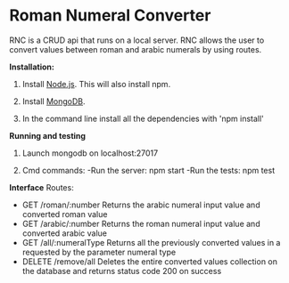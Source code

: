 <h1>Roman Numeral Converter </h1>

RNC is a CRUD api that runs on a local server. RNC allows the user to convert values between roman and arabic numerals by using routes.


**Installation:**

1. Install <a href="https://www.nodejs.org">Node.js</a>. This will also install npm.

2. Install <a href="https://www.mongodb.com">MongoDB</a>.

3. In the command line install all the dependencies with 'npm install'

**Running and testing**

1. Launch  mongodb on localhost:27017

2. Cmd commands:
   -Run the server: npm start
   -Run the tests: npm test

**Interface**
Routes:
<ul>
    <li>GET /roman/:number Returns the arabic numeral input value and converted roman value</li>
    <li>GET /arabic/:number Returns the roman numeral input value and converted arabic value</li>
    <li>GET /all/:numeralType Returns all the previously converted values in a requested by the parameter numeral type</li>
    <li>DELETE /remove/all Deletes the entire converted values collection on the database and returns status code 200 on success</li>
</ul>
